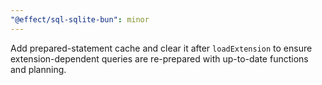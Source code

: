 ```yaml
---
"@effect/sql-sqlite-bun": minor
---
```


Add prepared-statement cache and clear it after `loadExtension` to ensure extension-dependent queries are re-prepared with up-to-date functions and planning.
